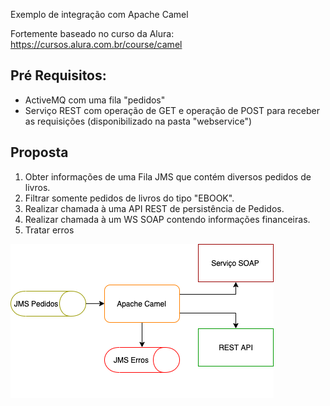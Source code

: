 Exemplo de integração com Apache Camel

Fortemente baseado no curso da Alura: https://cursos.alura.com.br/course/camel

## Pré Requisitos:

- ActiveMQ com uma fila "pedidos"
- Serviço REST com operação de GET e operação de POST para receber as requisições (disponibilizado na pasta "webservice")

## Proposta
1. Obter informações de uma Fila JMS que contém diversos pedidos de livros.
1. Filtrar somente pedidos de livros do tipo "EBOOK".
1. Realizar chamada à uma API REST de persistência de Pedidos.
1. Realizar chamada à um WS SOAP contendo informações financeiras.
1. Tratar erros

![Problema](problema.png)
